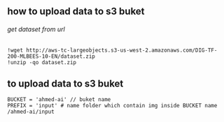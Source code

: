 ## how to upload data to s3 buket

###### get dataset from url

```
!wget http://aws-tc-largeobjects.s3-us-west-2.amazonaws.com/DIG-TF-200-MLBEES-10-EN/dataset.zip 
!unzip -qo dataset.zip

```

## to upload data to s3 buket

```
BUCKET = 'ahmed-ai' // buket name 
PREFIX = 'input' # name folder which contain img inside BUCKET name   /ahmed-ai/input
```
